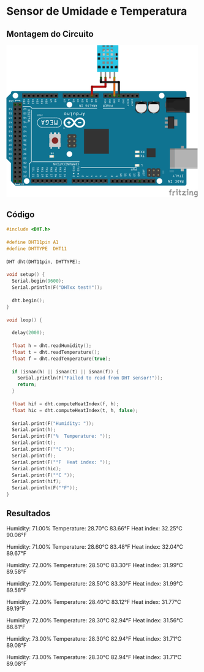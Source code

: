 # Sensor de Umidade e Temperatura

## Montagem do Circuito

<img src= "temp.png" alt = "Circuito temperatura" width = "500" />

## Código
```C
#include <DHT.h>

#define DHT11pin A1
#define DHTTYPE  DHT11

DHT dht(DHT11pin, DHTTYPE);
 
void setup() {
  Serial.begin(9600);
  Serial.println(F("DHTxx test!"));

  dht.begin();
}

void loop() {
 
  delay(2000);
  
  float h = dht.readHumidity();
  float t = dht.readTemperature();
  float f = dht.readTemperature(true);

  if (isnan(h) || isnan(t) || isnan(f)) {
    Serial.println(F("Failed to read from DHT sensor!"));
    return;
  }

  float hif = dht.computeHeatIndex(f, h);
  float hic = dht.computeHeatIndex(t, h, false);

  Serial.print(F("Humidity: "));
  Serial.print(h);
  Serial.print(F("%  Temperature: "));
  Serial.print(t);
  Serial.print(F("°C "));
  Serial.print(f);
  Serial.print(F("°F  Heat index: "));
  Serial.print(hic);
  Serial.print(F("°C "));
  Serial.print(hif);
  Serial.println(F("°F"));
}
```

## Resultados

Humidity: 71.00%  Temperature: 28.70°C 83.66°F  Heat index: 32.25°C 90.06°F

Humidity: 71.00%  Temperature: 28.60°C 83.48°F  Heat index: 32.04°C 89.67°F

Humidity: 72.00%  Temperature: 28.50°C 83.30°F  Heat index: 31.99°C 89.58°F

Humidity: 72.00%  Temperature: 28.50°C 83.30°F  Heat index: 31.99°C 89.58°F

Humidity: 72.00%  Temperature: 28.40°C 83.12°F  Heat index: 31.77°C 89.19°F

Humidity: 72.00%  Temperature: 28.30°C 82.94°F  Heat index: 31.56°C 88.81°F

Humidity: 73.00%  Temperature: 28.30°C 82.94°F  Heat index: 31.71°C 89.08°F

Humidity: 73.00%  Temperature: 28.30°C 82.94°F  Heat index: 31.71°C 89.08°F



